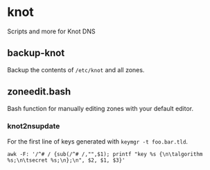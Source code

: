 # knot
Scripts and more for Knot DNS

## backup-knot
Backup the contents of `/etc/knot` and all zones.

## zoneedit.bash
Bash function for manually editing zones with your default editor.

### knot2nsupdate
For the first line of keys generated with `keymgr -t foo.bar.tld`.
```
awk -F: '/^# / {sub(/^# /,"",$1); printf "key %s {\n\talgorithm %s;\n\tsecret %s;\n};\n", $2, $1, $3}'
```
